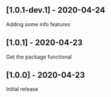 ## [1.0.1-dev.1] - 2020-04-24
Adding some info features

## [1.0.1] - 2020-04-23
Get the package functional

## [1.0.0] - 2020-04-23
Initial release
